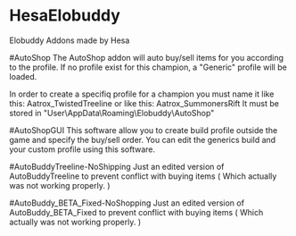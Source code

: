 # HesaElobuddy
Elobuddy Addons made by Hesa

#AutoShop
The AutoShop addon will auto buy/sell items for you according to the profile.
If no profile exist for this champion, a "Generic" profile will be loaded.

In order to create a specifiq profile for a champion you must name it like this:
Aatrox_TwistedTreeline
or like this: Aatrox_SummonersRift
It must be stored in "User\AppData\Roaming\Elobuddy\AutoShop\"

#AutoShopGUI
This software allow you to create build profile outside the game and specify the buy/sell order.
You can edit the generics build and your custom profile using this software.

#AutoBuddyTreeline-NoShipping
Just an edited version of AutoBuddyTreeline to prevent conflict with buying items ( Which actually was not working properly. )

#AutoBuddy_BETA_Fixed-NoShopping
Just an edited version of AutoBuddy_BETA_Fixed to prevent conflict with buying items ( Which actually was not working properly. )